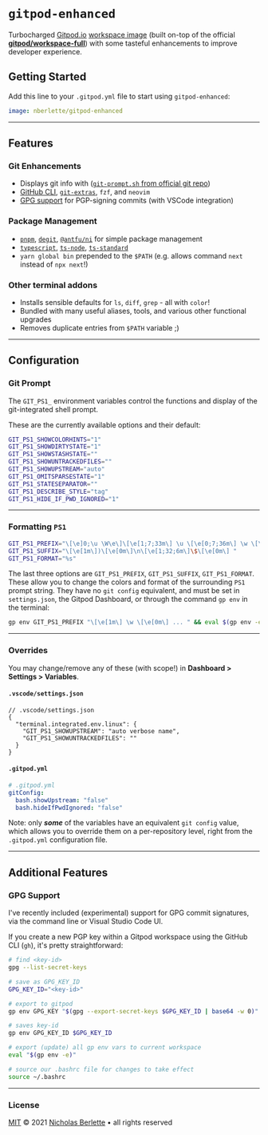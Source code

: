 
# `gitpod-enhanced`

Turbocharged [Gitpod.io](https://gitpod.io) [workspace image](https://hub.docker.com/r/nberlette/gitpod-enhanced) (built on-top of the official [**gitpod/workspace-full**](https://hub.docker.com/r/gitpod/workspace-full)) with some tasteful enhancements to improve developer experience.

## Getting Started

Add this line to your `.gitpod.yml` file to start using `gitpod-enhanced`:

```yaml
image: nberlette/gitpod-enhanced
```

---

## Features

### Git Enhancements

- Displays git info with ([`git-prompt.sh` from official git repo](https://git.io/git-ps1))
- [GitHub CLI](https://cli.github.com), [`git-extras`](https://github.com/tj/git-extras), `fzf`, and `neovim`
- [GPG support](#gpg-support) for PGP-signing commits (with VSCode integration)

### Package Management

- [`pnpm`](https://npm.im/pnpm), [`degit`](https://npm.im/degit), [`@antfu/ni`](https://npm.im/@antfu/ni) for simple package management
- [`typescript`](https://typescriptlang.org), [`ts-node`](https://npm.im/ts-node), [`ts-standard`](https://npm.im/ts-standard)
- `yarn global bin` prepended to the `$PATH` (e.g. allows command `next` instead of `npx next`!)

### Other terminal addons

- Installs sensible defaults for `ls`, `diff`, `grep` - all with `color`!
- Bundled with many useful aliases, tools, and various other functional upgrades
- Removes duplicate entries from `$PATH` variable ;)

---

## Configuration

### Git Prompt

The `GIT_PS1_` environment variables control the functions and display of the git-integrated shell prompt.

These are the currently available options and their default:

```bash
GIT_PS1_SHOWCOLORHINTS="1"
GIT_PS1_SHOWDIRTYSTATE="1"
GIT_PS1_SHOWSTASHSTATE=""
GIT_PS1_SHOWUNTRACKEDFILES=""
GIT_PS1_SHOWUPSTREAM="auto"
GIT_PS1_OMITSPARSESTATE="1"
GIT_PS1_STATESEPARATOR=""
GIT_PS1_DESCRIBE_STYLE="tag"
GIT_PS1_HIDE_IF_PWD_IGNORED="1"
```
---

### Formatting `PS1`

```bash
GIT_PS1_PREFIX="\[\e]0;\u \W\e\]\[\e[1;7;33m\] \u \[\e[0;7;36m\] \w \[\e[0;1m\] git:("
GIT_PS1_SUFFIX="\[\e[1m\])\[\e[0m\]\n\[\e[1;32;6m\]\$\[\e[0m\] "
GIT_PS1_FORMAT="%s"
```

The last three options are `GIT_PS1_PREFIX`, `GIT_PS1_SUFFIX`, `GIT_PS1_FORMAT`. These allow you to change the colors and format of the surrounding `PS1` prompt string. They have no `git config` equivalent, and must be set in `settings.json`, the Gitpod Dashboard, or through the command `gp env` in the terminal:

```bash
gp env GIT_PS1_PREFIX "\[\e[1m\] \w \[\e[0m\] ... " && eval $(gp env -e)
```

---

### Overrides

You may change/remove any of these (with scope!) in **Dashboard > Settings > Variables**.

#### `.vscode/settings.json`

```jsonc
// .vscode/settings.json
{
  "terminal.integrated.env.linux": {
    "GIT_PS1_SHOWUPSTREAM": "auto verbose name",
    "GIT_PS1_SHOWUNTRACKEDFILES": ""
  }
}
```

#### `.gitpod.yml`

```yaml
# .gitpod.yml
gitConfig:
  bash.showUpstream: "false"
  bash.hideIfPwdIgnored: "false"
```

Note: only ***some*** of the variables have an equivalent `git config` value, which allows you to override them on a per-repository level, right from the `.gitpod.yml` configuration file.

---

## Additional Features

### GPG Support

I've recently included (experimental) support for GPG commit signatures, via the command line or Visual Studio Code UI.

If you create a new PGP key within a Gitpod workspace using the GitHub CLI (`gh`), it's pretty straightforward:

```bash
# find <key-id>
gpg --list-secret-keys

# save as GPG_KEY_ID
GPG_KEY_ID="<key-id>"

# export to gitpod
gp env GPG_KEY "$(gpg --export-secret-keys $GPG_KEY_ID | base64 -w 0)"

# saves key-id
gp env GPG_KEY_ID $GPG_KEY_ID

# export (update) all gp env vars to current workspace
eval "$(gp env -e)"

# source our .bashrc file for changes to take effect
source ~/.bashrc
```

---

### License

[MIT](https://mit-license.org) © 2021 [Nicholas Berlette](https://github.com/nberlette) • all rights reserved

